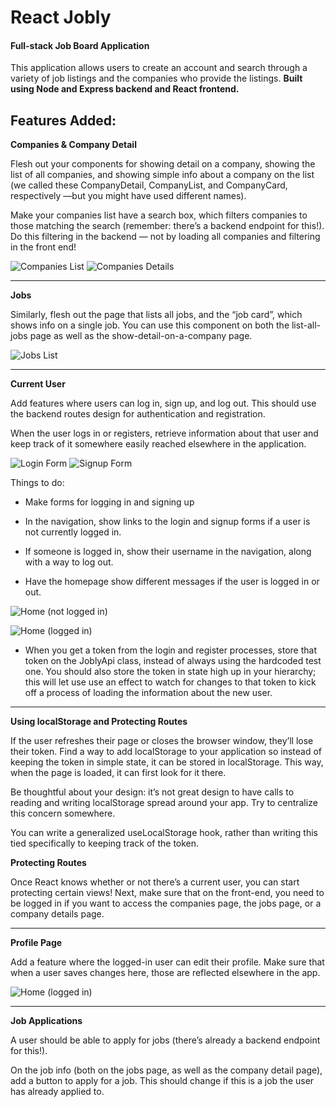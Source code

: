 # React Jobly
#### **Full-stack Job Board Application**

This application allows users to create an account and search through a variety of job listings and the companies who provide the listings. **Built using Node and Express backend and React frontend.** 

## Features Added: 

**Companies & Company Detail**

Flesh out your components for showing detail on a company, showing the list of all companies, and showing simple info about a company on the list (we called these CompanyDetail, CompanyList, and CompanyCard, respectively —but you might have used different names).

Make your companies list have a search box, which filters companies to those matching the search (remember: there’s a backend endpoint for this!). Do this filtering in the backend — not by loading all companies and filtering in the front end!

<!-- [<img src="/frontend/public/images/companieslist.png" width="500"/>](/frontend/public/images/companieslist.png)
[<img src="/frontend/public/images/companydetails.png" width="500"/>](/frontend/public/images/companydetails.png) -->

![Companies List](/frontend/public/images/companieslist.png)
![Companies Details](/frontend/public/images/companydetails.png)

<hr>

**Jobs**

Similarly, flesh out the page that lists all jobs, and the “job card”, which shows info on a single job. You can use this component on both the list-all-jobs page as well as the show-detail-on-a-company page.

<!-- [<img src="/frontend/public/images/jobslist.png" width="500"/>](/frontend/public/images/jobslist.png) -->

![Jobs List](/frontend/public/images/jobslist.png)


<hr>

**Current User**

Add features where users can log in, sign up, and log out. This should use the backend routes design for authentication and registration.

When the user logs in or registers, retrieve information about that user and keep track of it somewhere easily reached elsewhere in the application.
<!-- 
[<img src="/frontend/public/images/login.png" width="500"/>](/frontend/public/images/login.png)
[<img src="/frontend/public/images/signup.png" width="500"/>](/frontend/public/images/signup.png) -->
![Login Form](/frontend/public/images/login.png)
![Signup Form](/frontend/public/images/signup.png)


Things to do:

- Make forms for logging in and signing up

- In the navigation, show links to the login and signup forms if a user is not currently logged in.

- If someone is logged in, show their username in the navigation, along with a way to log out.

- Have the homepage show different messages if the user is logged in or out.

<!-- [<img src="/frontend/public/images/home_logged.png" width="500"/>](/frontend/public/images/home_logged.png)
[<img src="/frontend/public/images/home_notlogged.png" width="500"/>](/frontend/public/images/home_notlogged.png) -->

![Home (not logged in)](/frontend/public/images/home_notlogged.png)

![Home (logged in)](/frontend/public/images/home_logged.png)


- When you get a token from the login and register processes, store that token on the JoblyApi class, instead of always using the hardcoded test one. You should also store the token in state high up in your hierarchy; this will let use use an effect to watch for changes to that token to kick off a process of loading the information about the new user.

<hr>

**Using localStorage and Protecting Routes**

If the user refreshes their page or closes the browser window, they’ll lose their token. Find a way to add localStorage to your application so instead of keeping the token in simple state, it can be stored in localStorage. This way, when the page is loaded, it can first look for it there.

Be thoughtful about your design: it’s not great design to have calls to reading and writing localStorage spread around your app. Try to centralize this concern somewhere.

You can write a generalized useLocalStorage hook, rather than writing this tied specifically to keeping track of the token.

**Protecting Routes**

Once React knows whether or not there’s a current user, you can start protecting certain views! Next, make sure that on the front-end, you need to be logged in if you want to access the companies page, the jobs page, or a company details page.

<hr>


**Profile Page**

Add a feature where the logged-in user can edit their profile. Make sure that when a user saves changes here, those are reflected elsewhere in the app.
<!-- 
[<img src="/frontend/public/images/profile.png" width="500"/>](/frontend/public/images/profile.png) -->

![Home (logged in)](/frontend/public/images/profile.png)


<hr>

**Job Applications**

A user should be able to apply for jobs (there’s already a backend endpoint for this!).

On the job info (both on the jobs page, as well as the company detail page), add a button to apply for a job. This should change if this is a job the user has already applied to.
